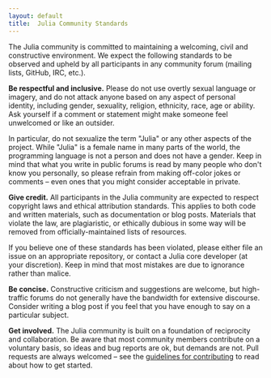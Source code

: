 ```yaml
---
layout: default
title:  Julia Community Standards
---
```


The Julia community is committed to maintaining a welcoming, civil and constructive environment. We expect the following standards to be observed and upheld by all participants in any community forum (mailing lists, GitHub, IRC, etc.).

**Be respectful and inclusive.**
Please do not use overtly sexual language or imagery, and do not attack anyone based on any aspect of personal identity, including gender, sexuality, religion, ethnicity, race, age or ability. Ask yourself if a comment or statement might make someone feel unwelcomed or like an outsider.

In particular, do not sexualize the term "Julia" or any other aspects of the project. While "Julia" is a female name in many parts of the world, the programming language is not a person and does not have a gender. Keep in mind that what you write in public forums is read by many people who don't know you personally, so please refrain from making off-color jokes or comments – even ones that you might consider acceptable in private.

**Give credit.**
All participants in the Julia community are expected to respect copyright laws and ethical attribution standards. This applies to both code and written materials, such as documentation or blog posts. Materials that violate the law, are plagiaristic, or ethically dubious in some way will be removed from officially-maintained lists of resources.

If you believe one of these standards has been violated, please either file an issue on an appropriate repository, or contact a Julia core developer (at your discretion). Keep in mind that most mistakes are due to ignorance rather than malice.

**Be concise.**
Constructive criticism and suggestions are welcome, but high-traffic forums do not generally have the bandwidth for extensive discourse. Consider writing a blog post if you feel that you have enough to say on a particular subject.

**Get involved.**
The Julia community is built on a foundation of reciprocity and collaboration. Be aware that most community members contribute on a voluntary basis, so ideas and bug reports are ok, but demands are not. Pull requests are always welcomed – see the [guidelines for contributing](https://github.com/JuliaLang/julia/blob/master/CONTRIBUTING.md) to read about how to get started.
